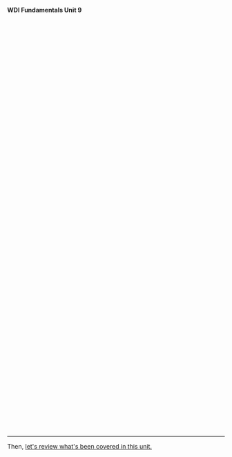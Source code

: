 **WDI Fundamentals Unit 9**

<!-- Change the width and height values to suit you best -->
<div class="typeform-widget" data-url="https://ga-immersives.typeform.com/to/f7AlW3" data-text=" Unit 8" style="width:100%;height:950px;"></div>
<script>(function(){var qs,js,q,s,d=document,gi=d.getElementById,ce=d.createElement,gt=d.getElementsByTagName,id='typef_orm',b='https://s3-eu-west-1.amazonaws.com/share.typeform.com/';if(!gi.call(d,id)){js=ce.call(d,'script');js.id=id;js.src=b+'widget.js';q=gt.call(d,'script')[0];q.parentNode.insertBefore(js,q)}})()</script>

---

Then, [let's review what's been covered in this unit.](08_cheatsheet.md)
